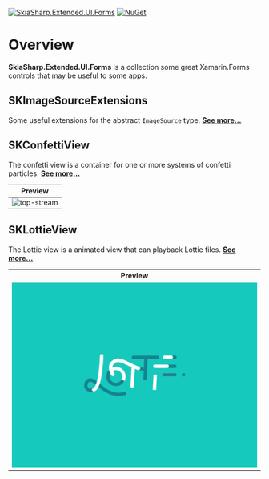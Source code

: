 [![SkiaSharp.Extended.UI.Forms](https://img.shields.io/nuget/vpre/SkiaSharp.Extended.UI.Forms.svg?cacheSeconds=3600)](https://www.nuget.org/packages/SkiaSharp.Extended.UI.Forms)  [![NuGet](https://img.shields.io/nuget/dt/SkiaSharp.Extended.UI.Forms.svg)](https://www.nuget.org/packages/SkiaSharp.Extended.UI.Forms)

# Overview

**SkiaSharp.Extended.UI.Forms** is a collection some great Xamarin.Forms controls
that may be useful to some apps.

## SKImageSourceExtensions

Some useful extensions for the abstract `ImageSource` type. [**See more...**](skimagesourceextensions)

## SKConfettiView

The confetti view is a container for one or more systems of confetti particles. [**See more...**](skconfettiview)

| Preview |
| :-----: |
| ![top-stream](../../images/ui/controls/skconfettiview/top-stream.gif) |

## SKLottieView

The Lottie view is a animated view that can playback Lottie files. [**See more...**](sklottieview)

| Preview |
| :-----: |
| ![lottie](../../images/ui/controls/sklottieview/lottie.gif) |

